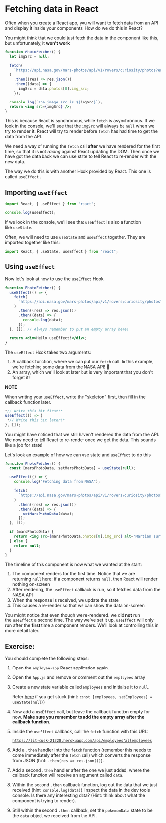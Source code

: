 # Fetching data in React

Often when you create a React app, you will want to fetch data from an API and display it inside your components. How do we do this in React?

You might think that we could just fetch the data in the component like this, but unfortunately, it **won't work**

```jsx
function PhotoFetcher() {
  let imgSrc = null;

  fetch(
    `https://api.nasa.gov/mars-photos/api/v1/rovers/curiosity/photos?earth_date=2015-6-3&api_key=DEMO_KEY`
  )
    .then((res) => res.json())
    .then((data) => {
      imgSrc = data.photos[0].img_src;
    });

  console.log(`The image src is ${imgSrc}`);
  return <img src={imgSrc} />;
}
```

This is because React is synchronous, while `fetch` is asynchronous. If we look in the console, we'll see that the `imgSrc` will always be `null` when we try to render it. React will try to render before `fetch` has had time to get the data from the API.

We need a way of running the `fetch` call **after** we have rendered for the first time, so that it is not *racing* against React updating the DOM. Then once we have got the data back we can use state to tell React to re-render with the new data.

The way we do this is with another Hook provided by React. This one is called `useEffect`
.

## **Importing `useEffect`**

```jsx
import React, { useEffect } from "react";

console.log(useEffect);
```

If we look in the console, we'll see that `useEffect` is also a function like `useState`.

Often, we will need to use `useState` and `useEffect` together. They are imported together like this:

```jsx
import React, { useState, useEffect } from "react";
```

## **Using `useEffect`**

Now let's look at how to use the `useEffect` Hook

```jsx
function PhotoFetcher() {
  useEffect(() => {
    fetch(
      `https://api.nasa.gov/mars-photos/api/v1/rovers/curiosity/photos?earth_date=2015-6-3&api_key=DEMO_KEY`
    )
      .then((res) => res.json())
      .then((data) => {
        console.log(data);
      });
  }, []); // Always remember to put an empty array here!

  return <div>Hello useEffect!</div>;
}
```

The `useEffect` Hook takes two arguments:

1. A callback function, where we can put our `fetch` call. In this example, we're fetching some data from the NASA API! 🚀
2. An array, which we'll look at later but is very important that you don't forget it!

**NOTE**

When writing your `useEffect`, write the "skeleton" first, then fill in the callback function later.

```jsx
*// Write this bit first!*
useEffect(() => {
 *// Write this bit later!*
}, []);
```

You might have noticed that we still haven't rendered the data from the API. We now need to tell React to re-render once we get the data. This sounds like a job for state!

Let's look an example of how we can use state and `useEffect` to do this

```jsx
function PhotoFetcher() {
  const [marsPhotoData, setMarsPhotoData] = useState(null);

  useEffect(() => {
    console.log("Fetching data from NASA");

    fetch(
      `https://api.nasa.gov/mars-photos/api/v1/rovers/curiosity/photos?earth_date=2015-6-3&api_key=DEMO_KEY`
    )
      .then((res) => res.json())
      .then((data) => {
        setMarsPhotoData(data);
      });
  }, []);

  if (marsPhotoData) {
    return <img src={marsPhotoData.photos[0].img_src} alt='Martian surface' />;
  } else {
    return null;
  }
}
```

The timeline of this component is now what we wanted at the start:

1. The component renders for the first time. Notice that we are returning `null` here: if a component returns `null`, then React will render nothing on-screen
2. After rendering, the `useEffect` callback is run, so it fetches data from the NASA API
3. When the response is received, we update the state
4. This causes a re-render so that we can show the data on-screen

You might notice that even though we re-rendered, we did **not** run the `useEffect` a second time. The way we've set it up, `useEffect` will only run after the **first** time a component renders. We'll look at controlling this in more detail later.

## Exercise:

You should complete the following steps:

1. Open the `employee-app` React application again.
2. Open the `App.js` and remove or comment out the `employees` array
3. Create a new state variable called `employees` and initialise it to `null`.

   Refer [here](https://github.com/practicalit/june-28-excercise/blob/master/week-4/State/state-managment.md) if you get stuck (hint: `const [employees, setEmployees] = useState(null)`)

4. Now add a `useEffect` call, but leave the callback function empty for now. **Make sure you remember to add the empty array after the callback function**.
5. Inside the `useEffect` callback, call the `fetch` function with this URL:

   [`https://lit-dusk-21328.herokuapp.com/api/employees/allemployees`](https://lit-dusk-21328.herokuapp.com/api/employees/allemployees)

6. Add a `.then` handler into the `fetch` function (remember this needs to come immediately after the `fetch` call) which converts the response from JSON (hint: `.then(res => res.json())`).
7. Add a second `.then` handler after the one we just added, where the callback function will receive an argument called `data`.
8. Within the second `.then` callback function, log out the data that we just received (hint: `console.log(data)`). Inspect the data in the dev tools console. Is there any interesting data? (Hint: think about what the component is trying to render).
9. Still within the second `.then` callback, set the `pokemonData` state to be the `data` object we received from the API.
